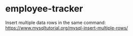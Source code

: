 # employee-tracker

Insert multiple data rows in the same command: https://www.mysqltutorial.org/mysql-insert-multiple-rows/